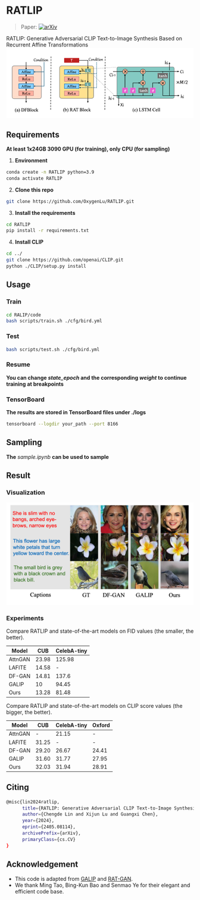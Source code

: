 # RATLIP
> Paper: [![arXiv](https://img.shields.io/badge/arXiv-2405.00354-b31b1b.svg)](https://arxiv.org/abs/2405.08114)

RATLIP: Generative Adversarial CLIP Text-to-Image Synthesis Based  on Recurrent Affine Transformations
![](./rat.png)


## Requirements

**At least 1x24GB 3090 GPU (for training), only CPU (for sampling)**

1. **Environment**

```Bash
conda create -n RATLIP python=3.9
conda activate RATLIP

```

2. **Clone this repo**

```Bash
git clone https://github.com/OxygenLu/RATLIP.git
```

3. **Install the requirements**

```Bash
cd RATLIP
pip install -r requirements.txt

```

4. **Install CLIP**

```Bash
cd ../
git clone https://github.com/openai/CLIP.git
python ./CLIP/setup.py install

```

## Usage



### Train

```Bash
cd RALIP/code
bash scripts/train.sh ./cfg/bird.yml
```

### Test

```Bash
bash scripts/test.sh ./cfg/bird.yml
```

### Resume

**You can change ***state_epoch*** and the corresponding ***weight*** to continue training at breakpoints**

### TensorBoard

**The results are stored in TensorBoard files under ./logs**

```Bash
tensorboard --logdir your_path --port 8166
```

## Sampling

**The** *sample.ipynb* **can be used to sample**

## Result

### Visualization

![](./result.png)

### Experiments

Compare RATLIP and state-of-the-art models on FID values (the smaller, the better).

| Model   | CUB   | CelebA-tiny |
| ------- | ----- | ----------- |
| AttnGAN | 23.98 | 125.98      |
| LAFITE  | 14.58 | -           |
| DF-GAN  | 14.81 | 137.6       |
| GALIP   | 10    | 94.45       |
| Ours    | 13.28 | 81.48       |

Compare RATLIP and state-of-the-art models on CLIP score values (the bigger, the better).

| Model   | CUB   | CelebA-tiny | Oxford |
| ------- | ----- | ----------- | ------ |
| AttnGAN | -     | 21.15       | -      |
| LAFITE  | 31.25 | -           | -      |
| DF-GAN  | 29.20 | 26.67       | 24.41  |
| GALIP   | 31.60 | 31.77       | 27.95  |
| Ours    | 32.03 | 31.94       | 28.91  |

## Citing 

```Bash
@misc{lin2024ratlip,
      title={RATLIP: Generative Adversarial CLIP Text-to-Image Synthesis Based on Recurrent Affine Transformations}, 
      author={Chengde Lin and Xijun Lu and Guangxi Chen},
      year={2024},
      eprint={2405.08114},
      archivePrefix={arXiv},
      primaryClass={cs.CV}
}
```

## Acknowledgement

* This code is adapted from [GALIP](https://github.com/tobran/GALIP) and [RAT-GAN](https://github.com/senmaoy/RAT-GAN).
* We thank Ming Tao, Bing-Kun Bao and Senmao Ye for their elegant and efficient code base.
